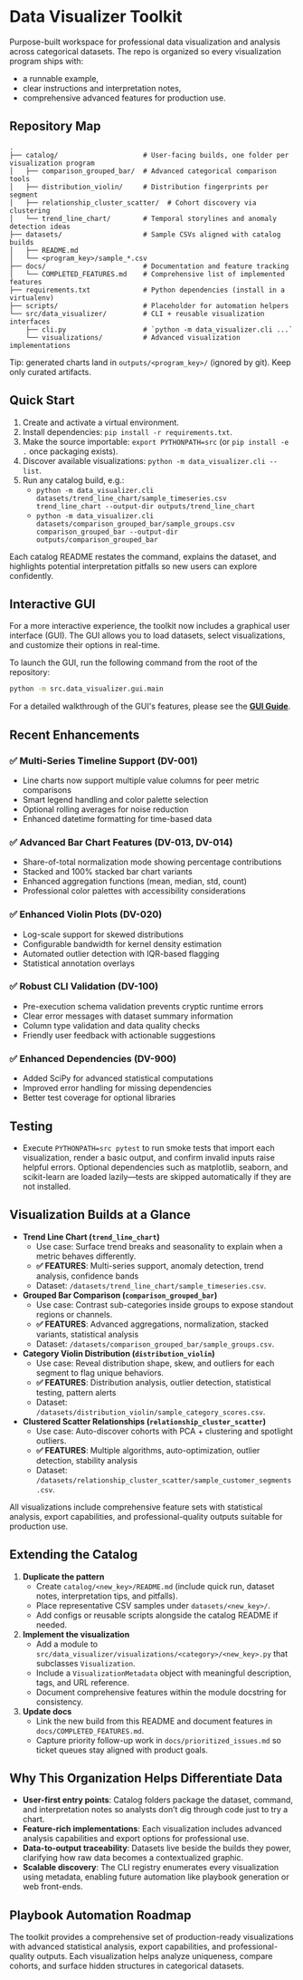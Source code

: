 # Data Visualizer Toolkit

Purpose-built workspace for professional data visualization and analysis across categorical datasets. The repo is organized so every visualization program ships with:
- a runnable example,
- clear instructions and interpretation notes,
- comprehensive advanced features for production use.

## Repository Map
```
.
├── catalog/                     # User-facing builds, one folder per visualization program
│   ├── comparison_grouped_bar/  # Advanced categorical comparison tools
│   ├── distribution_violin/     # Distribution fingerprints per segment
│   ├── relationship_cluster_scatter/  # Cohort discovery via clustering
│   └── trend_line_chart/        # Temporal storylines and anomaly detection ideas
├── datasets/                    # Sample CSVs aligned with catalog builds
│   ├── README.md
│   └── <program_key>/sample_*.csv
├── docs/                        # Documentation and feature tracking
│   └── COMPLETED_FEATURES.md    # Comprehensive list of implemented features
├── requirements.txt             # Python dependencies (install in a virtualenv)
├── scripts/                     # Placeholder for automation helpers
└── src/data_visualizer/         # CLI + reusable visualization interfaces
    ├── cli.py                   # `python -m data_visualizer.cli ...`
    └── visualizations/          # Advanced visualization implementations
```

Tip: generated charts land in `outputs/<program_key>/` (ignored by git). Keep only curated artifacts.

## Quick Start
1. Create and activate a virtual environment.
2. Install dependencies: `pip install -r requirements.txt`.
3. Make the source importable: `export PYTHONPATH=src` (or `pip install -e .` once packaging exists).
4. Discover available visualizations: `python -m data_visualizer.cli --list`.
5. Run any catalog build, e.g.:
   - `python -m data_visualizer.cli datasets/trend_line_chart/sample_timeseries.csv trend_line_chart --output-dir outputs/trend_line_chart`
   - `python -m data_visualizer.cli datasets/comparison_grouped_bar/sample_groups.csv comparison_grouped_bar --output-dir outputs/comparison_grouped_bar`

Each catalog README restates the command, explains the dataset, and highlights potential interpretation pitfalls so new users can explore confidently.

## Interactive GUI
For a more interactive experience, the toolkit now includes a graphical user interface (GUI). The GUI allows you to load datasets, select visualizations, and customize their options in real-time.

To launch the GUI, run the following command from the root of the repository:
```bash
python -m src.data_visualizer.gui.main
```

For a detailed walkthrough of the GUI's features, please see the [**GUI Guide**](./docs/GUI_GUIDE.md).

## Recent Enhancements

### ✅ **Multi-Series Timeline Support** (DV-001)
- Line charts now support multiple value columns for peer metric comparisons
- Smart legend handling and color palette selection
- Optional rolling averages for noise reduction
- Enhanced datetime formatting for time-based data

### ✅ **Advanced Bar Chart Features** (DV-013, DV-014)
- Share-of-total normalization mode showing percentage contributions
- Stacked and 100% stacked bar chart variants
- Enhanced aggregation functions (mean, median, std, count)
- Professional color palettes with accessibility considerations

### ✅ **Enhanced Violin Plots** (DV-020)
- Log-scale support for skewed distributions
- Configurable bandwidth for kernel density estimation
- Automated outlier detection with IQR-based flagging
- Statistical annotation overlays

### ✅ **Robust CLI Validation** (DV-100)
- Pre-execution schema validation prevents cryptic runtime errors
- Clear error messages with dataset summary information
- Column type validation and data quality checks
- Friendly user feedback with actionable suggestions

### ✅ **Enhanced Dependencies** (DV-900)
- Added SciPy for advanced statistical computations
- Improved error handling for missing dependencies
- Better test coverage for optional libraries

## Testing
- Execute `PYTHONPATH=src pytest` to run smoke tests that import each visualization, render a basic output, and confirm invalid inputs raise helpful errors. Optional dependencies such as matplotlib, seaborn, and scikit-learn are loaded lazily—tests are skipped automatically if they are not installed.

## Visualization Builds at a Glance
- **Trend Line Chart (`trend_line_chart`)**
  - Use case: Surface trend breaks and seasonality to explain when a metric behaves differently.
  - **✅ FEATURES**: Multi-series support, anomaly detection, trend analysis, confidence bands
  - Dataset: `/datasets/trend_line_chart/sample_timeseries.csv`.
- **Grouped Bar Comparison (`comparison_grouped_bar`)**
  - Use case: Contrast sub-categories inside groups to expose standout regions or channels.
  - **✅ FEATURES**: Advanced aggregations, normalization, stacked variants, statistical analysis
  - Dataset: `/datasets/comparison_grouped_bar/sample_groups.csv`.
- **Category Violin Distribution (`distribution_violin`)**
  - Use case: Reveal distribution shape, skew, and outliers for each segment to flag unique behaviors.
  - **✅ FEATURES**: Distribution analysis, outlier detection, statistical testing, pattern alerts
  - Dataset: `/datasets/distribution_violin/sample_category_scores.csv`.
- **Clustered Scatter Relationships (`relationship_cluster_scatter`)**
  - Use case: Auto-discover cohorts with PCA + clustering and spotlight outliers.
  - **✅ FEATURES**: Multiple algorithms, auto-optimization, outlier detection, stability analysis
  - Dataset: `/datasets/relationship_cluster_scatter/sample_customer_segments.csv`.

All visualizations include comprehensive feature sets with statistical analysis, export capabilities, and professional-quality outputs suitable for production use.

## Extending the Catalog
1. **Duplicate the pattern**
   - Create `catalog/<new_key>/README.md` (include quick run, dataset notes, interpretation tips, and pitfalls).
   - Place representative CSV samples under `datasets/<new_key>/`.
   - Add configs or reusable scripts alongside the catalog README if needed.
2. **Implement the visualization**
   - Add a module to `src/data_visualizer/visualizations/<category>/<new_key>.py` that subclasses `Visualization`.
   - Include a `VisualizationMetadata` object with meaningful description, tags, and URL reference.
   - Document comprehensive features within the module docstring for consistency.
3. **Update docs**
   - Link the new build from this README and document features in `docs/COMPLETED_FEATURES.md`.
   - Capture priority follow-up work in `docs/prioritized_issues.md` so ticket queues stay aligned with product goals.

## Why This Organization Helps Differentiate Data
- **User-first entry points**: Catalog folders package the dataset, command, and interpretation notes so analysts don’t dig through code just to try a chart.
- **Feature-rich implementations**: Each visualization includes advanced analysis capabilities and export options for professional use.
- **Data-to-output traceability**: Datasets live beside the builds they power, clarifying how raw data becomes a contextualized graphic.
- **Scalable discovery**: The CLI registry enumerates every visualization using metadata, enabling future automation like playbook generation or web front-ends.

## Playbook Automation Roadmap
The toolkit provides a comprehensive set of production-ready visualizations with advanced statistical analysis, export capabilities, and professional-quality outputs. Each visualization helps analyze uniqueness, compare cohorts, and surface hidden structures in categorical datasets.
